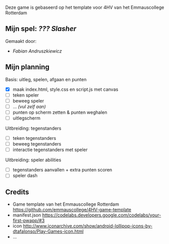 Deze game is gebaseerd op het template voor 4HV van het Emmauscollege Rotterdam

## Mijn spel: *??? Slasher*
Gemaakt door:
- *Fabian Andruszkiewicz*

## Mijn planning

Basis: uitleg, spelen, afgaan en punten
- [x] maak index.html, style.css en script.js met canvas
- [ ] teken speler
- [ ] beweeg speler
- [ ] ... *(vul zelf aan)*
- [ ] punten op scherm zetten & punten weghalen
- [ ] uitlegscherm

Uitbreiding: tegenstanders
- [ ] teken tegenstanders
- [ ] beweeg tegenstanders
- [ ] interactie tegenstanders met speler

Uitbreiding: speler abilities
- [ ] tegenstanders aanvallen + extra punten scoren
- [ ] speler dash

## Credits
- Game template van het Emmauscollege Rotterdam https://github.com/emmauscollege/4HV-game-template
- manifest.json https://codelabs.developers.google.com/codelabs/your-first-pwapp/#3
- icon http://www.iconarchive.com/show/android-lollipop-icons-by-dtafalonso/Play-Games-icon.html
- ...
